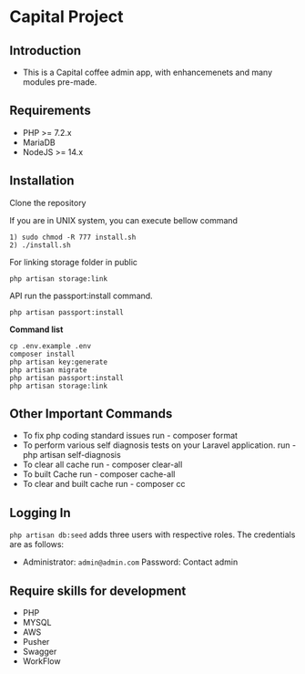 # Capital Project 

## Introduction

* This is a Capital coffee admin app, with enhancemenets and many modules pre-made.

## Requirements
- PHP >= 7.2.x
- MariaDB
- NodeJS >= 14.x 

## Installation

Clone the repository

If you are in UNIX system, you can execute bellow command

    1) sudo chmod -R 777 install.sh
    2) ./install.sh

For linking storage folder in public

    php artisan storage:link

API run the passport:install command.

    php artisan passport:install

**Command list**

    cp .env.example .env
    composer install
    php artisan key:generate
    php artisan migrate
    php artisan passport:install
    php artisan storage:link

## Other Important Commands
- To fix php coding standard issues run - composer format
- To perform various self diagnosis tests on your Laravel application. run - php artisan self-diagnosis
- To clear all cache run - composer clear-all
- To built Cache run - composer cache-all
- To clear and built cache run - composer cc

## Logging In

`php artisan db:seed` adds three users with respective roles. The credentials are as follows:

* Administrator: `admin@admin.com`
Password: Contact admin 

## Require skills for development
- PHP
- MYSQL
- AWS
- Pusher
- Swagger
- WorkFlow
